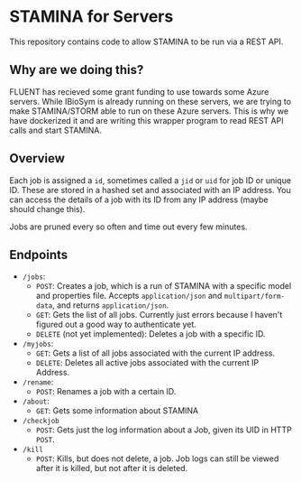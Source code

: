 # STAMINA for Servers

This repository contains code to allow STAMINA to be run via a REST API.

## Why are we doing this?

FLUENT has recieved some grant funding to use towards some Azure servers. While IBioSym is already running on these servers, we are trying to make STAMINA/STORM able to run on these Azure servers. This is why we have dockerized it and are writing this wrapper program to read REST API calls and start STAMINA.

## Overview

Each job is assigned a `id`, sometimes called a `jid` or `uid` for job ID or unique ID. These are stored in a hashed set and associated with an IP address. You can access the details of a job with its ID from any IP address (maybe should change this).

Jobs are pruned every so often and time out every few minutes.

## Endpoints

- `/jobs`:
	+ `POST`: Creates a job, which is a run of STAMINA with a specific model and properties file. Accepts `application/json` and `multipart/form-data`, and returns `application/json`.
	+ `GET`: Gets the list of all jobs. Currently just errors because I haven't figured out a good way to authenticate yet.
	+ `DELETE` (not yet implemented): Deletes a job with a specific ID.
- `/myjobs`:
	+ `GET`: Gets a list of all jobs associated with the current IP address.
	+ `DELETE`: Deletes all active jobs associated with the current IP Address.
- `/rename`:
	+ `POST`: Renames a job with a certain ID.
- `/about`:
	+ `GET`: Gets some information about STAMINA
- `/checkjob`
	+ `POST`: Gets just the log information about a Job, given its UID in HTTP `POST`.
- `/kill`
	+ `POST`: Kills, but does not delete, a job. Job logs can still be viewed after it is killed, but not after it is deleted.
<!--
- `/egg` (easter egg):
	+ `GET`: An easter egg ;)
- `/qapla` (easter egg):
	+ `GET`: Another easter egg 
-->
